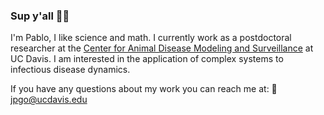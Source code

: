 ### Sup y'all 🖖🏼

I'm Pablo, I like science and math. I currently work as a postdoctoral researcher at the [Center for Animal Disease Modeling and Surveillance](https://cadms.vetmed.ucdavis.edu) at UC Davis. I am interested in the application of complex systems to infectious disease dynamics. 

If you have any questions about my work you can reach me at: 📩 jpgo@ucdavis.edu

